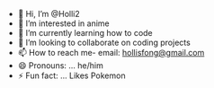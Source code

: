 - 👋 Hi, I’m @Holli2
- 👀 I’m interested in anime
- 🌱 I’m currently learning how to code
- 💞️ I’m looking to collaborate on coding projects
- 📫 How to reach me- email: hollisfong@gmail.com
- 😄 Pronouns: ... he/him
- ⚡ Fun fact: ... Likes Pokemon

<!---
Holli2/Holli2 is a ✨ special ✨ repository because its `README.md` (this file) appears on your GitHub profile.
You can click the Preview link to take a look at your changes.
--->
